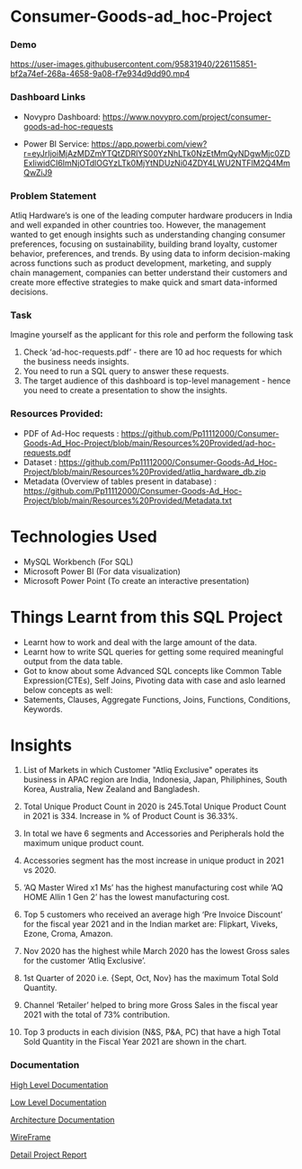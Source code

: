 # Consumer-Goods-ad_hoc-Project

### Demo

https://user-images.githubusercontent.com/95831940/226115851-bf2a74ef-268a-4658-9a08-f7e934d9dd90.mp4

### Dashboard Links

- Novypro Dashboard: https://www.novypro.com/project/consumer-goods-ad-hoc-requests

- Power BI Service: https://app.powerbi.com/view?r=eyJrIjoiMjAzMDZmYTQtZDRlYS00YzNhLTk0NzEtMmQyNDgwMjc0ZDExIiwidCI6ImNjOTdlOGYzLTk0MjYtNDUzNi04ZDY4LWU2NTFlM2Q4MmQwZiJ9



### Problem Statement
Atliq Hardware’s is one of the leading computer hardware producers in India and well expanded in other countries too. However, the management wanted to get enough 
insights such as understanding changing consumer preferences, focusing on sustainability, building brand loyalty, customer behavior, preferences, and trends. By 
using data to inform decision-making across functions such as product development, marketing, and supply chain management, companies can better understand their 
customers and create more effective strategies to make quick and smart data-informed decisions.

### Task
Imagine yourself as the applicant for this role and perform the following task

1.    Check ‘ad-hoc-requests.pdf’ - there are 10 ad hoc requests for which the business needs insights.
2.    You need to run a SQL query to answer these requests. 
3.    The target audience of this dashboard is top-level management - hence you need to create a presentation to show the insights.

### Resources Provided:

- PDF of Ad-Hoc requests : https://github.com/Pp11112000/Consumer-Goods-Ad_Hoc-Project/blob/main/Resources%20Provided/ad-hoc-requests.pdf
- Dataset : https://github.com/Pp11112000/Consumer-Goods-Ad_Hoc-Project/blob/main/Resources%20Provided/atliq_hardware_db.zip
- Metadata (Overview of tables present in database) : https://github.com/Pp11112000/Consumer-Goods-Ad_Hoc-Project/blob/main/Resources%20Provided/Metadata.txt
 

# Technologies Used
 - MySQL Workbench (For SQL)
 - Microsoft Power BI (For data visualization)
 - Microsoft Power Point (To create an interactive presentation)

# Things Learnt from this SQL Project
 - Learnt how to work and deal with the large amount of the data.
 - Learnt how to write SQL queries for getting some required meaningful output from the data table.
 - Got to know about some Advanced SQL concepts like Common Table Expression(CTEs), Self Joins, Pivoting data with case and aslo learned below concepts as well:
 - Satements, Clauses, Aggregate Functions, Joins, Functions, Conditions, Keywords.
 


# Insights 

1. List of Markets in which Customer "Atliq Exclusive" operates its business in APAC region are India, Indonesia, Japan, Philiphines, South Korea, Australia, New Zealand and Bangladesh.

2. Total Unique Product Count in 2020 is 245.Total Unique Product Count in 2021 is 334. Increase in % of Product Count is 36.33%.

3. In total we have 6 segments and Accessories and Peripherals hold the maximum unique product count.

4. Accessories segment has the most increase in unique product in 2021 vs 2020.

5. ‘AQ Master Wired x1 Ms’ has the highest manufacturing cost while ‘AQ HOME Allin 1 Gen 2’ has the lowest manufacturing cost.

6. Top 5 customers who received an average high ‘Pre Invoice Discount’ for the fiscal year 2021 and in the Indian market are: Flipkart, Viveks, Ezone, Croma, Amazon.

7. Nov 2020 has the highest while March 2020 has the lowest Gross sales for the customer ‘Atliq Exclusive’.

8. 1st Quarter of 2020 i.e. {Sept, Oct, Nov} has the maximum Total Sold Quantity.

9. Channel ‘Retailer’ helped to bring more Gross Sales in the fiscal year 2021 with the total of 73% contribution.

10. Top 3 products in each division (N&S, P&A, PC) that have a high Total Sold Quantity in the Fiscal Year 2021 are shown in the chart.

### Documentation

[High Level Documentation](https://github.com/Pp11112000/Consumer-Goods-Ad-Hoc-Insights/blob/main/Documentation/HLD%20(High%20Level%20Design).pdf)

[Low Level Documentation](https://github.com/Pp11112000/Consumer-Goods-Ad-Hoc-Insights/blob/main/Documentation/LLD%20(Low%20Level%20Design).pdf)

[Architecture Documentation](https://github.com/Pp11112000/Consumer-Goods-Ad-Hoc-Insights/blob/main/Documentation/Architecture%20Design.pdf)

[WireFrame](https://github.com/Pp11112000/Consumer-Goods-Ad-Hoc-Insights/blob/main/Documentation/Wireframe%20Document.pdf)

[Detail Project Report](https://github.com/Pp11112000/Consumer-Goods-Ad-Hoc-Insights/blob/main/Documentation/Presentation.pdf)
